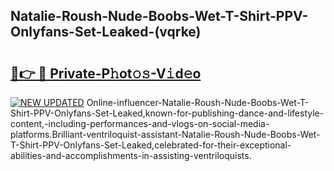 ## Natalie-Roush-Nude-Boobs-Wet-T-Shirt-PPV-Onlyfans-Set-Leaked-(vqrke)


# <h2><a href="https://mediaupload.pro?-19M">🔗👉 🔴 Private-P𝚑ot𝚘𝚜-V𝚒d𝚎o</a></h2>

[![NEW UPDATED](https://i.imgur.com/0qMVB7G.gif)](https://mediaupload.pro?-19M)
Online-influencer-Natalie-Roush-Nude-Boobs-Wet-T-Shirt-PPV-Onlyfans-Set-Leaked,known-for-publishing-dance-and-lifestyle-content,-including-performances-and-vlogs-on-social-media-platforms.Brilliant-ventriloquist-assistant-Natalie-Roush-Nude-Boobs-Wet-T-Shirt-PPV-Onlyfans-Set-Leaked,celebrated-for-their-exceptional-abilities-and-accomplishments-in-assisting-ventriloquists.  